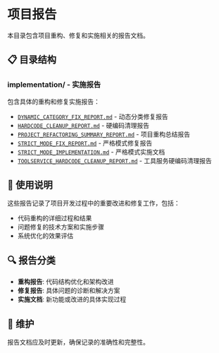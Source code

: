 # 项目报告

本目录包含项目重构、修复和实施相关的报告文档。

## 📋 目录结构

### implementation/ - 实施报告
包含具体的重构和修复实施报告：

- [`DYNAMIC_CATEGORY_FIX_REPORT.md`](./implementation/DYNAMIC_CATEGORY_FIX_REPORT.md) - 动态分类修复报告
- [`HARDCODE_CLEANUP_REPORT.md`](./implementation/HARDCODE_CLEANUP_REPORT.md) - 硬编码清理报告
- [`PROJECT_REFACTORING_SUMMARY_REPORT.md`](./implementation/PROJECT_REFACTORING_SUMMARY_REPORT.md) - 项目重构总结报告
- [`STRICT_MODE_FIX_REPORT.md`](./implementation/STRICT_MODE_FIX_REPORT.md) - 严格模式修复报告
- [`STRICT_MODE_IMPLEMENTATION.md`](./implementation/STRICT_MODE_IMPLEMENTATION.md) - 严格模式实施文档
- [`TOOLSERVICE_HARDCODE_CLEANUP_REPORT.md`](./implementation/TOOLSERVICE_HARDCODE_CLEANUP_REPORT.md) - 工具服务硬编码清理报告

## 📖 使用说明

这些报告记录了项目开发过程中的重要改进和修复工作，包括：
- 代码重构的详细过程和结果
- 问题修复的技术方案和实施步骤
- 系统优化的效果评估

## 🔍 报告分类

- **重构报告**: 代码结构优化和架构改进
- **修复报告**: 具体问题的诊断和解决方案
- **实施文档**: 新功能或改进的具体实现过程

## 🔄 维护

报告文档应及时更新，确保记录的准确性和完整性。
